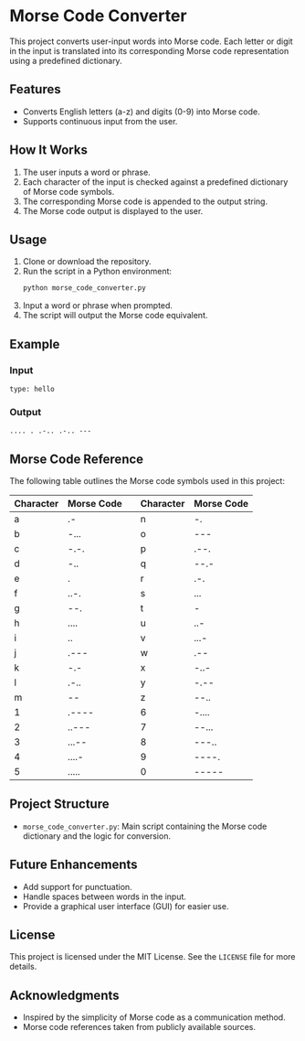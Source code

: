 # Morse Code Converter

This project converts user-input words into Morse code. Each letter or digit in the input is translated into its corresponding Morse code representation using a predefined dictionary.

## Features
- Converts English letters (a-z) and digits (0-9) into Morse code.
- Supports continuous input from the user.

## How It Works
1. The user inputs a word or phrase.
2. Each character of the input is checked against a predefined dictionary of Morse code symbols.
3. The corresponding Morse code is appended to the output string.
4. The Morse code output is displayed to the user.

## Usage
1. Clone or download the repository.
2. Run the script in a Python environment:
   ```bash
   python morse_code_converter.py
   ```
3. Input a word or phrase when prompted.
4. The script will output the Morse code equivalent.

## Example
### Input
```
type: hello
```

### Output
```
.... . .-.. .-.. ---
```

## Morse Code Reference
The following table outlines the Morse code symbols used in this project:

| Character | Morse Code |   | Character | Morse Code |
|-----------|------------|---|-----------|------------|
| a         | .-         |   | n         | -.         |
| b         | -...       |   | o         | ---        |
| c         | -.-.       |   | p         | .--.       |
| d         | -..        |   | q         | --.-       |
| e         | .          |   | r         | .-.        |
| f         | ..-.       |   | s         | ...        |
| g         | --.        |   | t         | -          |
| h         | ....       |   | u         | ..-        |
| i         | ..         |   | v         | ...-       |
| j         | .---       |   | w         | .--        |
| k         | -.-        |   | x         | -..-       |
| l         | .-..       |   | y         | -.--       |
| m         | --         |   | z         | --..       |
| 1         | .----      |   | 6         | -....      |
| 2         | ..---      |   | 7         | --...      |
| 3         | ...--      |   | 8         | ---..      |
| 4         | ....-      |   | 9         | ----.      |
| 5         | .....      |   | 0         | -----      |

## Project Structure
- `morse_code_converter.py`: Main script containing the Morse code dictionary and the logic for conversion.

## Future Enhancements
- Add support for punctuation.
- Handle spaces between words in the input.
- Provide a graphical user interface (GUI) for easier use.

## License
This project is licensed under the MIT License. See the `LICENSE` file for more details.

## Acknowledgments
- Inspired by the simplicity of Morse code as a communication method.
- Morse code references taken from publicly available sources.
